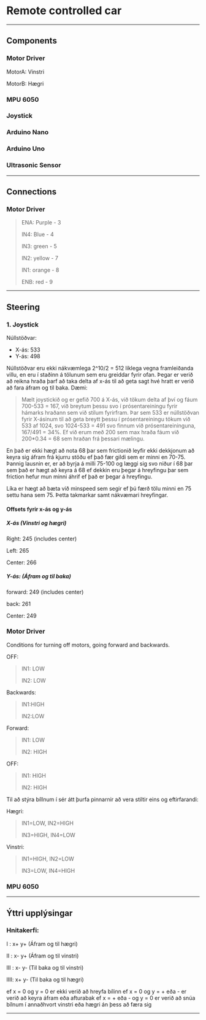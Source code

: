 # Remote controlled car

---

## Components
### Motor Driver

MotorA: Vinstri

MotorB: Hægri

### MPU 6050

### Joystick

### Arduino Nano

### Arduino Uno

### Ultrasonic Sensor



---

## Connections
### Motor Driver

> ENA: Purple - 3
> 
> IN4: Blue - 4
> 
> IN3: green - 5
> 
> IN2: yellow - 7
> 
> IN1: orange - 8
> 
> ENB: red - 9

---

## Steering

### 1. Joystick
Núllstöðvar:
- X-ás: 533 
- Y-ás: 498

Núllstöðvar eru ekki nákvæmlega 2^10/2 = 512 líklega vegna framleiðanda villu, en eru í staðinn á tölunum sem eru greiddar fyrir ofan.
Þegar er verið að reikna hraða þarf að taka delta af x-ás til að geta sagt hvé hratt er verið að fara áfram og til baka. Dæmi:
> Mælt joystickið og er gefið 700 á X-ás, við tökum delta af því og fáum 700-533 = 167, við breytum þessu svo í prósentareiningu fyrir hámarks hraðann sem við stilum fyrirfram.
> Þar sem 533 er núllstöðvan fyrir X-ásinum til að geta breytt þessu í prósentareiningu tökum við 533 af 1024, svo 1024-533 = 491
> svo finnum við prósentareininguna, 167/491 = 34%. Ef við erum með 200 sem max hraða fáum við 200*0.34 = 68 sem hraðan frá þessari mælingu. 

En það er ekki hægt að nota 68 þar sem frictionið leyfir ekki dekkjonum að keyra sig áfram frá kjurru stöðu ef það fær gildi sem er minni en 70-75. Þannig lausnin er, er að byrja á milli 75-100 og læggi sig svo niður í 68 þar sem það er hægt að keyra á 68 ef dekkin eru þegar á hreyfingu þar sem friction hefur mun minni áhrif ef það er þegar á hreyfingu.

Líka er hægt að bæta við minspeed sem segir ef þú færð tölu minni en 75 settu hana sem 75. Þetta takmarkar samt nákvæmari hreyfingar.

#### Offsets fyrir x-ás og y-ás

##### X-ás (Vinstri og hægri)
Right: 245 (includes center)

Left: 265

Center: 266


##### Y-ás: (Áfram og til baka)
forward: 249 (includes center)

back: 261

Center: 249


### Motor Driver
Conditions for turning off motors, going forward and backwards.
 
OFF:
> IN1: LOW
> 
> IN2: LOW

Backwards:
> IN1:HIGH
>
>  IN2:LOW  

Forward:
> IN1: LOW
> 
> IN2: HIGH

OFF:
>IN1: HIGH
>
>IN2: HIGH


Til að stýra bíllnum í sér átt þurfa pinnarnir að vera stiltir eins og eftirfarandi:

Hægri:
> IN1=LOW, IN2=HIGH
> 
> IN3=HIGH, IN4=LOW

Vinstri:
> IN1=HIGH, IN2=LOW
> 
> IN3=LOW, IN4=HIGH

### MPU 6050

---

## Ýttri upplýsingar

### Hnitakerfi:

I   : x+ y+ (Áfram og til hægri)

II  : x- y+ (Áfram og til vinstri)

III : x- y- (Til baka og til vinstri)

IIII: x+ y- (Til baka og til hægri) 

ef x = 0 og y = 0 er ekki verið að hreyfa bílinn
ef x = 0 og y = + eða - er verið að keyra áfram eða afturabak
ef x = + eða - og y = 0 er verið að snúa bílnum í annaðhvort vinstri eða hægri án þess að færa sig

---
